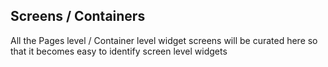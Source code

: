 ## Screens / Containers

All the Pages level / Container level widget screens will be curated here so that it becomes easy to identify screen level widgets